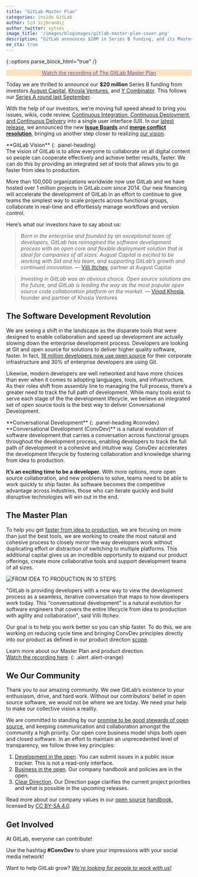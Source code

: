 ```yaml
---
title: "GitLab Master Plan"
categories: inside GitLab
author: Sid Sijbrandij
author_twitter: sytses
image_title: '/images/blogimages/gitlab-master-plan-cover.png'
description: "GitLab announces $20M in Series B funding, and its Master Plan to build an integrated toolset for the modern developer!"
ee_cta: true
---
```


{::options parse_block_html="true" /}

<p class="alert alert-orange" style="background-color: rgba(252,163,38,.3); border-color: rgba(252,163,38,.3); color: rgb(226,67,41) !important; text-align: center;"> &nbsp;&nbsp;<i class="fa fa-gitlab" style="color:rgb(226,67,41); font-size:.85em" aria-hidden="true"></i> &nbsp;&nbsp; <a style="color: rgb(107,79,187);" href="https://about.gitlab.com/2016/09/14/gitlab-live-event-recap/">Watch the recording of The GitLab Master Plan</a> &nbsp;&nbsp;<i class="fa fa-gitlab" style="color:rgb(226,67,41); font-size:.85em" aria-hidden="true"></i>
&nbsp;&nbsp;</p>

Today we are thrilled to announce our **$20 million** Series B funding from investors [August Capital], [Khosla Ventures], and [Y Combinator]. This follows our [Series A round last September][series-a-post].

With the help of our investors, we’re moving full speed ahead to bring you issues, wikis, code review, [Continuous Integration, Continuous Deployment, and Continuous Delivery][ci-cd-post] into a single user interface (UI). In our [latest release][8-11-post], we announced the new **[Issue Boards][issue-boards-post]** and **[merge conflict resolution][mr-post]**, bringing us another step closer to realizing [our vision][vision].

<!-- more -->

<div class="panel panel-gitlab-purple">
**GitLab Vision**
{: .panel-heading}
<div class="panel-body">
The vision of GitLab is to allow everyone to collaborate on all digital content so people can cooperate effectively and achieve better results, faster. We can do this by providing an integrated set of tools that allows you to go faster from idea to production.
</div>
</div>

More than 100,000 organizations worldwide now use GitLab and we have hosted over 1 million projects in GitLab.com since 2014. Our new financing will accelerate the development of GitLab in an effort to continue to give teams the simplest way to scale projects across functional groups, collaborate in real-time and effortlessly manage workflows and version control.

Here’s what our investors have to say about us:

> _Born in the enterprise and founded by an exceptional team of developers, GitLab has reimagined the software development process with an open core and flexible deployment solution that is ideal for companies of all sizes. August Capital is excited to be working with Sid and his team, and supporting GitLab’s growth and continued innovation._ — [Villi Iltchev][villi], partner at August Capital

> _Investing in GitLab was an obvious choice. Open source solutions are the future, and GitLab is leading the way as the most popular open source code collaboration platform on the market._ — [Vinod Khosla][vinod], founder and partner of Khosla Ventures

## The Software Development Revolution

We are seeing a shift in the landscape as the disparate tools that were designed to enable collaboration and speed up development are actually slowing down the enterprise development process. Developers are looking at Git and open source for solutions to deliver higher quality software, faster. In fact, [18 million developers now use open source][idc-study] for their corporate infrastructure and 30% of enterprise developers are using Git. 

Likewise, modern developers are well networked and have more choices than ever when it comes to adopting languages, tools, and infrastructure. As their roles shift from assembly line to managing the full process, there’s a greater need to track the full path of development. While many tools exist to serve each stage of the the development lifecycle, we believe an integrated set of open source tools is the best way to deliver Conversational Development.

<div class="panel panel-gitlab-purple">
**Conversational Development**
{: .panel-heading #convdev}
<div class="panel-body">
**Conversational Development (ConvDev)** is a natural evolution of software development that carries a conversation across functional groups throughout the development process, enabling developers to track the full path of development in a cohesive and intuitive way. ConvDev accelerates the development lifecycle by fostering collaboration and knowledge sharing from idea to production.
</div>
</div>

**It’s an exciting time to be a developer.** With more options, more open source collaboration, and new problems to solve, teams need to be able to work quickly to ship faster. As software becomes the competitive advantage across industries, those who can iterate quickly and build disruptive technologies will win out in the end. 

## The Master Plan

To help you get [faster from idea to production][idea-production], we are focusing on more than just the best tools, we are working to create the most natural and cohesive process to closely mirror the way developers work without duplicating effort or distraction of switching to multiple platforms. This additional capital gives us an incredible opportunity to expand our product offerings, create more collaborative tools and support development teams of all sizes. 

![FROM IDEA TO PRODUCTION IN 10 STEPS](/images/blogimages/idea-to-production-10-steps.png)


"GitLab is providing developers with a new way to view the development process as a seamless, iterative conversation that maps to how developers work today. This ‘‘conversational development” is a natural evolution for software engineers that covers the entire lifecycle from idea to production with agility and collaboration", said Villi Iltchev.

Our goal is to help you work better so you can ship faster. To do this, we are working on reducing cycle time and bringing ConvDev principles directly into our product as defined in our product direction [scope][scope].

Learn more about our Master Plan and product direction. <br> [Watch the recording here][event-recap].
{: .alert .alert-orange}


## We <i class="fa fa-heart fa-fw font-awesome purple" aria-hidden="true"></i> Our Community 

Thank you to our amazing community. We owe GitLab’s existence to your enthusiasm, drive, and hard work. Without our contributors’ belief in open source software, we would not be where we are today. We need your help to make our collective vision a reality. 

We are committed to standing by our [promise to be good stewards of open source][open-source-post], and keeping communication and collaboration amongst the community a high priority. Our open core business model ships both open and closed software. In an effort to maintain an unprecedented level of transparency, we follow three key principles: 

1. [Development in the open][open-dev]. You can submit issues in a public issue tracker. This is not a read-only interface. 
1. [Business in the open][open-core]. Our company handbook and policies are in the open. 
1. [Clear Direction][clear-direction]. Our Direction page clarifies the current project priorities and what is possible in the upcoming releases. 

Read more about our company values in our [open source][open-source-handbook-post] [handbook][handbook-values], licensed by [CC BY-SA 4.0][creative-commons].

## Get Involved

At GitLab, everyone can contribute!

Use the hashtag **#ConvDev** to share your impressions with your social media network!

Want to help GitLab grow? *[We're looking for people to work with us!][careers]*

<!-- identifiers -->

[8-11-post]: https://about.gitlab.com/2016/08/22/gitlab-8-11-released/
[august capital]: http://www.augustcap.com/
[careers]: https://about.gitlab.com/jobs
[ci-cd-post]: https://about.gitlab.com/2016/08/05/continuous-integration-delivery-and-deployment-with-gitlab/
[clear-direction]: https://about.gitlab.com/direction/
[creative-commons]: https://creativecommons.org/licenses/by-sa/4.0/
[event-recap]: https://about.gitlab.com/2016/09/14/gitlab-live-event-recap/
[handbook-values]: https://about.gitlab.com/handbook/#values
[idc-study]: https://www.infoq.com/news/2014/01/IDC-software-developers
[idea-production]: https://about.gitlab.com/2016/08/05/continuous-integration-delivery-and-deployment-with-gitlab/#from-idea-to-production-with-gitlab
[issue-boards-post]: https://about.gitlab.com/2016/08/22/announcing-the-gitlab-issue-board/
[khosla ventures]: http://www.khoslaventures.com/
[mr-post]: https://about.gitlab.com/2016/09/06/resolving-merge-conflicts-from-the-gitlab-ui/
[open-core]:  https://about.gitlab.com/2015/08/03/almost-everything-we-do-is-now-open/
[open-dev]: https://about.gitlab.com/2015/12/16/improving-open-development-for-everyone/
[open-source-handbook-post]: https://about.gitlab.com/2016/07/12/our-handbook-is-open-source-heres-why/
[open-source-post]: https://about.gitlab.com/2016/01/11/being-a-good-open-source-steward/
[scope]: https://about.gitlab.com/direction/#scope
[series-a-post]:  https://about.gitlab.com/2015/09/17/gitlab-announces-$4M-series-a-funding-from-khosla-ventures/
[villi]: http://www.augustcap.com/team/villi-iltchev/
[vinod]: http://www.khoslaventures.com/team/vinod-khosla
[vision]: https://about.gitlab.com/direction/#vision
[Y Combinator]: https://www.ycombinator.com/

<!-- custom styles -->

<style>
.panel-gitlab {
  border-color: rgba(252,163,38,.3);
}
.panel-gitlab > .panel-heading {
  color: rgb(226,67,41);
  background-color: rgba(252,163,38,.3);
  border-color: rgba(252,163,38,.3);
}
.panel-gitlab-purple {
  border-color: rgba(107,79,187,.3);
}
.panel-gitlab-purple > .panel-heading {
  color: rgb(107,79,187);
  background-color: rgba(107,79,187,.3);
  border-color: rgba(107,79,187,.3);
}
.purple {
  color:rgb(107,79,187);
}
.orange {
  color:rgb(252,109,38);
}
.alert-orange {
  background-color: rgba(252,163,38,.3);
  border-color: rgba(252,163,38,.3);
  color: rgb(226,67,41) !important;
  text-align: center;
}
.alert-orange a {
  color: rgb(107,79,187) !important;
}
.alert-orange a:hover {
  color: #1689e0 !important;
}
</style>
